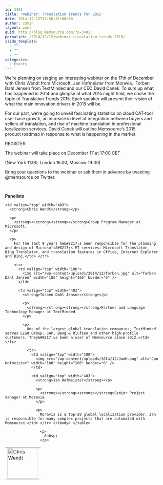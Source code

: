 ```yaml
---
id: 3481
title: 'Webinar: Translation Trends for 2015'
date: 2014-12-12T12:50:31+00:00
author: admin
layout: post
guid: http://blog.memsource.com/?p=3481
permalink: /2014/12/12/webinar-translation-trends-2015/
slide_template:
  - ""
  - ""
  - ""
categories:
  - Events
---
```

We&#8217;re planning on staging an interesting webinar on the 17th of December with Chris Wendt from Microsoft, Jan Hofmeister from Moravia,  Torben Dahl Jensen from TextMinded and our CEO David Canek. To sum up what has happened in 2014 and glimpse at what 2015 might hold, we chose the topic of Translation Trends 2015. Each speaker will present their vision of what the main innovation drivers in 2015 will be.<!--more-->

For our part, we&#8217;re going to unveil fascinating statistics on cloud CAT-tool user base growth, an increase in level of integration between buyers and sellers of translation, and rise of machine translation in professional localization services. David Canek will outline Memsource’s 2015 product roadmap in response to what is happening in the market.

REGISTER

The webinar will take place on December 17 at 17:00 CET

(New York 11:00, London 16:00, Moscow 19:00)

Bring your questions to the webinar or ask them in advance by tweeting @memsource on Twitter.

&nbsp;

**Panelists**

<table border="0" cellspacing="0" cellpadding="0">
  <tr>
    <td valign="top" width="100">
      <img class="aligncenter" style="display: block;" src="/wp-content/uploads/2014/12/chris.jpg" alt="Chris Wendt" width="100" height="100" border="0" />
    </td>
    
    <td valign="top" width="403">
      <strong>Chris Wendt</strong></p> 
      
      <p>
        <strong></strong><strong></strong>Group Program Manager at Microsoft.
      </p>
      
      <p>
        For the last 9 years he&#8217;s been responsible for the planning and design of Microsoft&#8217;s MT services: Microsoft Translator, Bing Translator, and translation features in Office, Internet Explorer and Bing.</td> </tr> 
        
        <tr>
          <td valign="top" width="100">
            <img src="/wp-content/uploads/2014/12/Torben.jpg" alt="Torben Dahl Jensen" width="100" height="100" border="0" />
          </td>
          
          <td valign="top" width="403">
            <strong>Torben Dahl Jensen</strong></p> 
            
            <p>
              <strong></strong><strong></strong>Partner and Language Technology Manager at TextMinded.
            </p>
            
            <p>
              One of the largest global translation companies, TextMinded serves LEGO Group, SAP, Bang & Olufsen and other high-profile customers. They&#8217;ve been a user of Memsource since 2012.</td> </tr> 
              
              <tr>
                <td valign="top" width="100">
                  <img src="/wp-content/uploads/2014/12/JanH.png" alt="Jan Hofmeister" width="100" height="100" border="0" />
                </td>
                
                <td valign="top" width="403">
                  <strong>Jan Hofmeister</strong></p> 
                  
                  <p>
                    <strong></strong><strong></strong>Senior Project manager at Moravia
                  </p>
                  
                  <p>
                    Moravia is a top-20 global localization provider. Jan is responsible for many complex projects that are automated with Memsource.</td> </tr> </tbody> </table> 
                    
                    <p>
                      &nbsp;
                    </p>